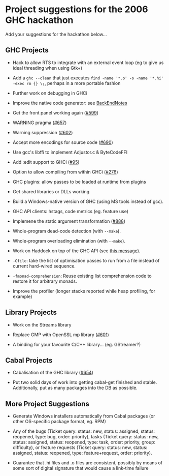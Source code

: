 # Project suggestions for the 2006 GHC hackathon


Add your suggestions for the hackathon below...

## GHC Projects

- Hack to allow RTS to integrate with an external event loop (eg to give us ideal threading when using Gtk+)

- Add a `ghc --clean` that just executes `find -name '*.o' -o -name '*.hi' -exec rm {} \;`, perhaps in a more portable fashion

- Further work on debugging in GHCi

- Improve the native code generator: see [BackEndNotes](back-end-notes)

- Get the front panel working again ([\#599](https://gitlab.haskell.org//ghc/ghc/issues/599))

- WARNING pragma ([\#657](https://gitlab.haskell.org//ghc/ghc/issues/657))

- Warning suppression ([\#602](https://gitlab.haskell.org//ghc/ghc/issues/602))

- Accept more encodings for source code ([\#690](https://gitlab.haskell.org//ghc/ghc/issues/690))

- Use gcc's libffi to implement Adjustor.c & ByteCodeFFI

- Add :edit support to GHCi ([\#95](https://gitlab.haskell.org//ghc/ghc/issues/95))

- Option to allow compiling from within GHCi ([\#276](https://gitlab.haskell.org//ghc/ghc/issues/276))

- GHC plugins: allow passes to be loaded at runtime from plugins

- Get shared libraries or DLLs working

- Build a Windows-native version of GHC (using MS tools instead of gcc).

- GHC API clients: hstags, code metrics (eg. feature use)

- Implemene the static argument transformation ([\#888](https://gitlab.haskell.org//ghc/ghc/issues/888))

- Whole-program dead-code detection (with `--make`).

- Whole-program overloading elimination (with `--make`).

- Work on Haddock on top of the GHC API (see [ this message](http://www.haskell.org/pipermail/haskell/2006-August/018415.html)).

- `-Ofile`: take the list of optimisation passes to run from a file instead of current hard-wired sequence.

- `-fmonad-comprehension`: Reuse existing list comprehension code to restore it for arbitrary monads.

- Improve the profiler (longer stacks reported while heap profiling, for example)

## Library Projects

- Work on the Streams library

- Replace GMP with OpenSSL mp library ([\#601](https://gitlab.haskell.org//ghc/ghc/issues/601))

- A binding for your favourite C/C++ library...  (eg. GStreamer?)

## Cabal Projects

- Cabalisation of the GHC library ([\#654](https://gitlab.haskell.org//ghc/ghc/issues/654))

- Put two solid days of work into getting cabal-get finished and stable.  Additionally, put as many packages into the DB as possible.

## More Project Suggestions

- Generate Windows installers automatically from Cabal packages (or
  other OS-specific package format, eg. RPM)

- Any of the bugs (Ticket query: status: new, status: assigned, status: reopened, type: bug, order: priority), tasks (Ticket query: status: new, status: assigned, status: reopened, type: task, order: priority, group: difficulty), or feature requests (Ticket query: status: new, status: assigned, status: reopened, type: feature+request, order: priority).

- Guarantee that .hi files and .o files are consistent, possibly by means of some sort of digital signature that would cause a link-time failure

